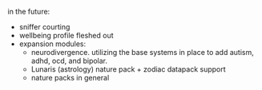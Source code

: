 in the future:


- sniffer courting
- wellbeing profile fleshed out
- expansion modules:
    - neurodivergence. utilizing the base systems in place to add autism, adhd, ocd, and bipolar.
    - Lunaris (astrology) nature pack + zodiac datapack support
    - nature packs in general
